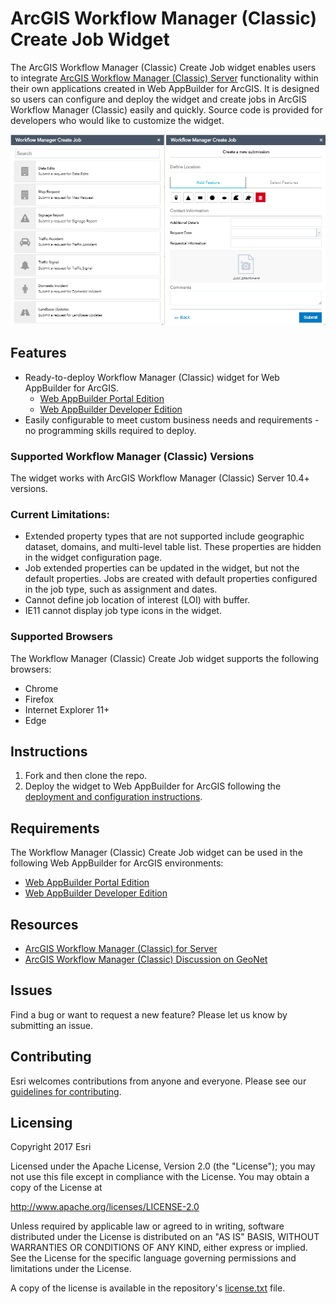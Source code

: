 # ArcGIS Workflow Manager (Classic) Create Job Widget

The ArcGIS Workflow Manager (Classic) Create Job widget enables users to integrate [ArcGIS Workflow Manager (Classic) Server](http://server.arcgis.com/en/workflow-manager) functionality within 
their own applications created in Web AppBuilder for ArcGIS. It is designed so users can configure 
and deploy the widget and create jobs in ArcGIS Workflow Manager (Classic) easily and quickly. Source code is provided for 
developers who would like to customize the widget.

![App](create-job-widget.png)

## Features
* Ready-to-deploy Workflow Manager (Classic) widget for Web AppBuilder for ArcGIS.
  * [Web AppBuilder Portal Edition](http://server.arcgis.com/en/portal/latest/use/welcome.htm)
  * [Web AppBuilder Developer Edition](https://developers.arcgis.com/web-appbuilder/)
* Easily configurable to meet custom business needs and requirements - no programming skills required to deploy.

### Supported Workflow Manager (Classic) Versions
The widget works with ArcGIS Workflow Manager (Classic) Server 10.4+ versions.

### Current Limitations:

* Extended property types that are not supported include geographic dataset, domains, and multi-level table list. These properties are hidden in the widget configuration page.
* Job extended properties can be updated in the widget, but not the default properties.  Jobs are created with default properties configured in the job type, such as assignment and dates.  
* Cannot define job location of interest (LOI) with buffer.
* IE11 cannot display job type icons in the widget.
 
### Supported Browsers

The Workflow Manager (Classic) Create Job widget supports the following browsers:
* Chrome
* Firefox
* Internet Explorer 11+
* Edge

## Instructions

1. Fork and then clone the repo. 
2. Deploy the widget to Web AppBuilder for ArcGIS following the 
[deployment and configuration instructions](README_CONFIG.md).

## Requirements

The Workflow Manager (Classic) Create Job widget can be used in the following Web AppBuilder for ArcGIS environments:
* [Web AppBuilder Portal Edition](http://server.arcgis.com/en/portal/latest/use/welcome.htm)
* [Web AppBuilder Developer Edition](https://developers.arcgis.com/web-appbuilder/)

## Resources

* [ArcGIS Workflow Manager (Classic) for Server](https://server.arcgis.com/en/workflow-manager)
* [ArcGIS Workflow Manager (Classic) Discussion on GeoNet](https://geonet.esri.com/community/gis/solutions/workflow-manager)

## Issues

Find a bug or want to request a new feature?  Please let us know by submitting an issue.

## Contributing

Esri welcomes contributions from anyone and everyone. Please see our [guidelines for contributing](https://github.com/esri/contributing).

## Licensing
Copyright 2017 Esri

Licensed under the Apache License, Version 2.0 (the "License");
you may not use this file except in compliance with the License.
You may obtain a copy of the License at

   http://www.apache.org/licenses/LICENSE-2.0

Unless required by applicable law or agreed to in writing, software
distributed under the License is distributed on an "AS IS" BASIS,
WITHOUT WARRANTIES OR CONDITIONS OF ANY KIND, either express or implied.
See the License for the specific language governing permissions and
limitations under the License.

A copy of the license is available in the repository's [license.txt]( https://raw.github.com/Esri/quickstart-map-js/master/license.txt) file.
